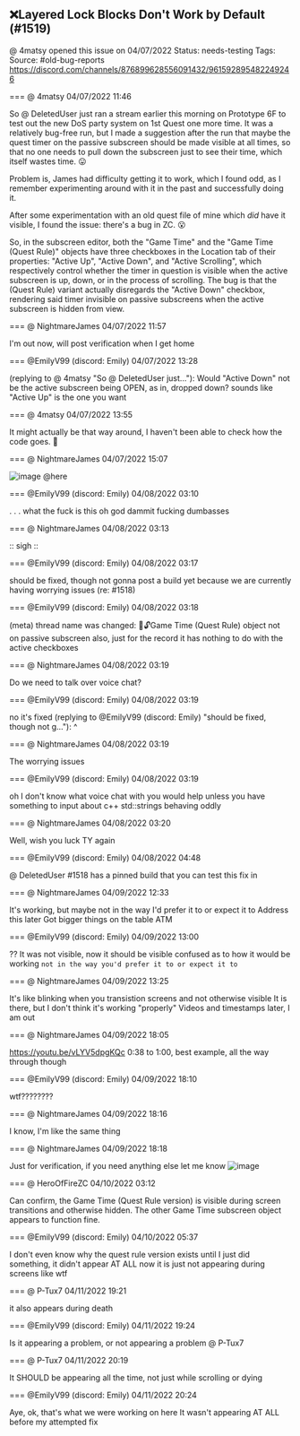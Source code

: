 ## ❌Layered Lock Blocks Don't Work by Default (#1519)
@ 4matsy opened this issue on 04/07/2022
Status: needs-testing
Tags: 
Source: #old-bug-reports https://discord.com/channels/876899628556091432/961592895482249246


=== @ 4matsy 04/07/2022 11:46

So @ DeletedUser just ran a stream earlier this morning on Prototype 6F to test out the new DoS party system on 1st Quest one more time. It was a relatively bug-free run, but I made a suggestion after the run that maybe the quest timer on the passive subscreen should be made visible at all times, so that no one needs to pull down the subscreen just to see their time, which itself wastes time. 😛

Problem is, James had difficulty getting it to work, which I found odd, as I remember experimenting around with it in the past and successfully doing it.

After some experimentation with an old quest file of mine which *did* have it visible, I found the issue: there's a bug in ZC. 😮

So, in the subscreen editor, both the "Game Time" and the "Game Time (Quest Rule)" objects have three checkboxes in the Location tab of their properties: "Active Up", "Active Down", and "Active Scrolling", which respectively control whether the timer in question is visible when the active subscreen is up, down, or in the process of scrolling. The bug is that the (Quest Rule) variant actually disregards the "Active Down" checkbox, rendering said timer invisible on passive subscreens when the active subscreen is hidden from view.

=== @ NightmareJames 04/07/2022 11:57

I'm out now, will post verification when I get home

=== @EmilyV99 (discord: Emily) 04/07/2022 13:28

(replying to @ 4matsy "So @ DeletedUser just…"): Would "Active Down" not be the active subscreen being OPEN, as in, dropped down?
sounds like "Active Up" is the one you want

=== @ 4matsy 04/07/2022 13:55

It might actually be that way around, I haven't been able to check how the code goes.
🤔

=== @ NightmareJames 04/07/2022 15:07


![image](https://cdn.discordapp.com/attachments/961592895482249246/961643491610492928/unknown.png?ex=65e9d84a&is=65d7634a&hm=796f3ecfc20ea70a9463cf22f151b56d47affa84402e070525c36b50c6c480e7&)
@here

=== @EmilyV99 (discord: Emily) 04/08/2022 03:10

. . . what the fuck
is this
oh
god dammit
fucking
dumbasses

=== @ NightmareJames 04/08/2022 03:13

:: sigh ::

=== @EmilyV99 (discord: Emily) 04/08/2022 03:17

should be fixed, though not gonna post a build yet because we are currently having worrying issues (re: #1518)

=== @EmilyV99 (discord: Emily) 04/08/2022 03:18

(meta) thread name was changed: 💊🔓Game Time (Quest Rule) object not on passive subscreen
also, just for the record
it has nothing to do with the active checkboxes

=== @ NightmareJames 04/08/2022 03:19

Do we need to talk over voice chat?

=== @EmilyV99 (discord: Emily) 04/08/2022 03:19

no it's fixed
(replying to @EmilyV99 (discord: Emily) "should be fixed, though not g…"): ^

=== @ NightmareJames 04/08/2022 03:19

The worrying issues

=== @EmilyV99 (discord: Emily) 04/08/2022 03:19

oh
I don't know what voice chat with you would help
unless you have something to input about c++ std::strings behaving oddly

=== @ NightmareJames 04/08/2022 03:20

Well, wish you luck
TY again

=== @EmilyV99 (discord: Emily) 04/08/2022 04:48

@ DeletedUser #1518 has a pinned build that you can test this fix in

=== @ NightmareJames 04/09/2022 12:33

It's working, but maybe not in the way I'd prefer it to or expect it to
Address this later
Got bigger things on the table ATM

=== @EmilyV99 (discord: Emily) 04/09/2022 13:00

??
It was not visible, now it should be visible
confused as to how it would be working `not in the way you'd prefer it to or expect it to`

=== @ NightmareJames 04/09/2022 13:25

It's like blinking when you transistion screens and not otherwise visible
It is there, but I don't think it's working "properly"
Videos and timestamps later, I am out

=== @ NightmareJames 04/09/2022 18:05

https://youtu.be/vLYV5dpgKQc  0:38 to 1:00, best example, all the way through though

=== @EmilyV99 (discord: Emily) 04/09/2022 18:10

wtf????????

=== @ NightmareJames 04/09/2022 18:16

I know, I'm like the same thing

=== @ NightmareJames 04/09/2022 18:18

Just for verification, if you need anything else let me know
![image](https://cdn.discordapp.com/attachments/961592895482249246/962416105773760612/unknown.png?ex=65eca7d8&is=65da32d8&hm=db8ae2dfc00da72216965d9646d6f55a9450a7075997768a4226c589a5651cd9&)

=== @ HeroOfFireZC 04/10/2022 03:12

Can confirm, the Game Time (Quest Rule version) is visible during screen transitions and otherwise hidden. The other Game Time subscreen object appears to function fine.

=== @EmilyV99 (discord: Emily) 04/10/2022 05:37

I don't even know why the quest rule version exists
until I just did something, it didn't appear AT ALL
now it is just not appearing during screens
like wtf

=== @ P-Tux7 04/11/2022 19:21

it also appears during death

=== @EmilyV99 (discord: Emily) 04/11/2022 19:24

Is it appearing a problem, or not appearing a problem @ P-Tux7

=== @ P-Tux7 04/11/2022 20:19

It SHOULD be appearing all the time, not just while scrolling or dying

=== @EmilyV99 (discord: Emily) 04/11/2022 20:24

Aye, ok, that's what we were working on here
It wasn't appearing AT ALL before my attempted fix
